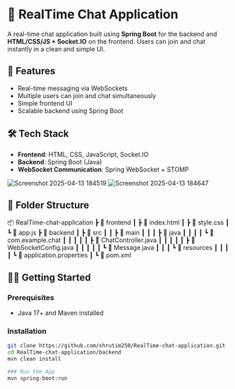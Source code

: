 # 💬 RealTime Chat Application

A real-time chat application built using **Spring Boot** for the backend and **HTML/CSS/JS + Socket.IO** on the frontend. Users can join and chat instantly in a clean and simple UI.

## 🚀 Features

- Real-time messaging via WebSockets
- Multiple users can join and chat simultaneously
- Simple frontend UI
- Scalable backend using Spring Boot

## 🛠️ Tech Stack

- **Frontend**: HTML, CSS, JavaScript, Socket.IO
- **Backend**: Spring Boot (Java)
- **WebSocket Communication**: Spring WebSocket + STOMP

![Screenshot 2025-04-13 184519](https://github.com/user-attachments/assets/a395becb-cbe6-4e8e-95f9-afb870a98708)
![Screenshot 2025-04-13 184647](https://github.com/user-attachments/assets/f16d06a7-0568-425b-8045-6049e04eefd2)



## 📁 Folder Structure

📦 RealTime-chat-application ┣ 📂 frontend ┃ ┣ 📜 index.html ┃ ┣ 📜 style.css ┃ ┗ 📜 app.js ┣ 📂 backend ┃ ┣ 📂 src ┃ ┃ ┣ 📂 main ┃ ┃ ┃ ┣ 📂 java ┃ ┃ ┃ ┃ ┗ 📂 com.example.chat ┃ ┃ ┃ ┃ ┃ ┣ 📜 ChatController.java ┃ ┃ ┃ ┃ ┃ ┣ 📜 WebSocketConfig.java ┃ ┃ ┃ ┃ ┃ ┗ 📜 Message.java ┃ ┃ ┃ ┗ 📂 resources ┃ ┃ ┃ ┃ ┗ 📜 application.properties ┃ ┗ 📜 pom.xml

## 🧑‍💻 Getting Started

### Prerequisites

- Java 17+ and Maven installed

### Installation

```bash
git clone https://github.com/shrutim250/RealTime-chat-application.git
cd RealTime-chat-application/backend
mvn clean install

### Run the App
mvn spring-boot:run

